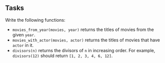 ## Tasks

Write the following functions:

* `movies_from_year(movies, year)` returns the titles of movies from the given `year`.
* `movies_with_actor(movies, actor)` returns the titles of movies that have `actor` in it.
* `divisors(n)` returns the divisors of `n` in increasing order. For example, `divisors(12)` should return `[1, 2, 3, 4, 6, 12]`.
